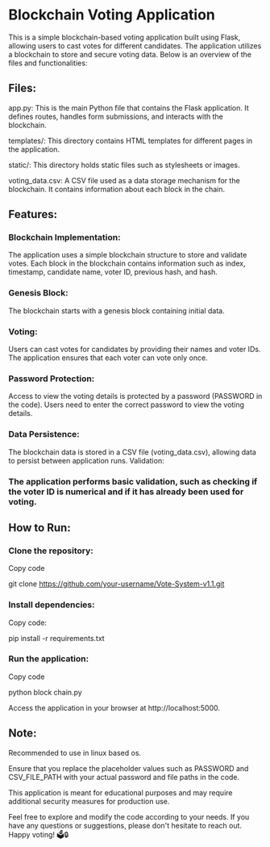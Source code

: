 # Blockchain Voting Application
This is a simple blockchain-based voting application built using Flask, allowing users to cast votes for different candidates. The application utilizes a blockchain to store and secure voting data. Below is an overview of the files and functionalities:

## Files:
app.py: This is the main Python file that contains the Flask application. It defines routes, handles form submissions, and interacts with the blockchain.

templates/: This directory contains HTML templates for different pages in the application.

static/: This directory holds static files such as stylesheets or images.

voting_data.csv: A CSV file used as a data storage mechanism for the blockchain. It contains information about each block in the chain.

## Features:

### Blockchain Implementation:

The application uses a simple blockchain structure to store and validate votes.
Each block in the blockchain contains information such as index, timestamp, candidate name, voter ID, previous hash, and hash.

### Genesis Block:
The blockchain starts with a genesis block containing initial data.

### Voting:
Users can cast votes for candidates by providing their names and voter IDs.
The application ensures that each voter can vote only once.

### Password Protection:
Access to view the voting details is protected by a password (PASSWORD in the code).
Users need to enter the correct password to view the voting details.

### Data Persistence:
The blockchain data is stored in a CSV file (voting_data.csv), allowing data to persist between application runs.
Validation:

### The application performs basic validation, such as checking if the voter ID is numerical and if it has already been used for voting.

## How to Run:

### Clone the repository:

Copy code

git clone https://github.com/your-username/Vote-System-v1.1.git

### Install dependencies:

Copy code:

pip install -r requirements.txt

### Run the application:

Copy code

python block chain.py

Access the application in your browser at http://localhost:5000.

## Note:

Recommended to use in linux based os.

Ensure that you replace the placeholder values such as PASSWORD and CSV_FILE_PATH with your actual password and file paths in the code.

This application is meant for educational purposes and may require additional security measures for production use.

Feel free to explore and modify the code according to your needs. If you have any questions or suggestions, please don't hesitate to reach out. Happy voting! 🗳️🔒
